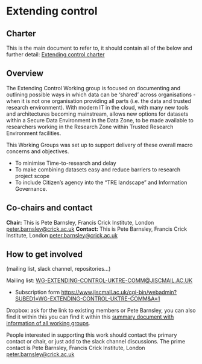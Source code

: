 # Extending control

## Charter

This is the main document to refer to, it should contain all of the below and further detail: [Extending control charter](https://www.dropbox.com/scl/fo/fvttq0l9a8i1wfqrcgsdp/AKIK5j3JuXBIM-BFqY6cEAI?rlkey=oke7qkrr8b0vanabs6bg1sq46&dl=0) 

## Overview
The Extending Control Working group is focused on documenting and outlining possible ways in which data can be ‘shared’ across organisations - when it is not one organisation providing all parts (i.e. the data and trusted research environment).
With modern IT in the cloud,
with many new tools and architectures becoming mainstream,
allows new options for datasets within a Secure Data Environment in the Data Zone,
to be made available to researchers working in the Research Zone within Trusted Research Environment facilities.  

This Working Groups was set up to support delivery of these overall macro concerns and objectives.

- To minimise Time-to-research and delay
- To make combining datasets easy and reduce barriers to research project scope
- To include Citizen’s agency into the “TRE landscape” and Information Governance.

## Co-chairs and contact

**Chair:**  This is Pete Barnsley, Francis Crick Institute, London  peter.barnsley@crick.ac.uk 
**Contact:**  This is Pete Barnsley, Francis Crick Institute, London  peter.barnsley@crick.ac.uk

## How to get involved
(mailing list, slack channel, repositories…)

Mailing list: WG-EXTENDING-CONTROL-UKTRE-COMM@JISCMAIL.AC.UK
- Subscription form https://www.jiscmail.ac.uk/cgi-bin/webadmin?SUBED1=WG-EXTENDING-CONTROL-UKTRE-COMM&A=1 


Dropbox: ask for the link to existing members or Pete Barnsley, you can also find it within this you can find it within this [summary document with information of all working groups](https://docs.google.com/document/d/1uvqALeVixK6PqdkzLFVwDVhc0fPUuBdddyfQzZsRtm4/edit?usp=sharing). 

People interested in supporting this work should contact the primary contact or chair, or just add to the slack channel discussions.   The prime contact is Pete Barnsley, Francis Crick Institute, London  peter.barnsley@crick.ac.uk



